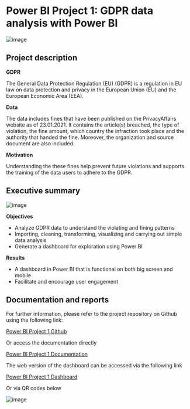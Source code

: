 # Power BI Project 1: GDPR data analysis with Power BI

![image](https://user-images.githubusercontent.com/89245616/185033246-a42430bd-2f9c-43b8-b310-b7aabbbdbe46.png)

## Project description 

**GDPR**

The General Data Protection Regulation (EU) (GDPR) is a regulation in EU law on data protection and privacy in the European Union (EU) and the European Economic Area (EEA).

**Data**

The data includes fines that have been published on the PrivacyAffairs website as of 23.01.2021. It contains the article(s) breached, the type of violation, the fine amount, which country the infraction took place and the authority that handed
the fine. Moreover, the organization and source document are also included. 

**Motivation**

Understanding the these fines help prevent future violations and supports the training of the data users to adhere to the GDPR.

## Executive summary

![image](https://user-images.githubusercontent.com/89245616/185034814-78e160f2-4f2e-446f-93b6-28772a190cc6.png)

**Objectives**
  * Analyze GDPR data to understand the violating and fining patterns
  * Importing, cleaning, transforming, visualizing and carrying out simple data analysis
  * Generate a dashboard for exploration using Power BI

**Results**
  * A dashboard in Power BI that is functional on both big screen and mobile
  * Facilitate and encourage user engagement
  
## Documentation and reports

For further information, please refer to the project repository on Github using the following link:

[Power BI Project 1 Github](https://github.com/ChinhMaiGit/Project-PowerBI-1/)

Or access the documentation directly

[Power BI Project 1 Documentation](/pdf/project1.pdf)

The web version of the dashboard can be accessed via the following link

[Power BI Project 1 Dashboard](https://app.powerbi.com/view?r=eyJrIjoiYzc0MWNmNzctYzE0MC00ZDJjLTgxNTMtZWExOTM5ZGJiODIwIiwidCI6IjI2ZjI5ZGM4LTVhMzktNGJmNi1hOGE5LTE2YjhjZThhZTIyOCJ9&pageName=ReportSection7976e95be0d9e0b574bd)

Or via QR codes below

![image](https://user-images.githubusercontent.com/89245616/185034718-7f901c69-9233-4eec-8f93-20649749fdc4.png)

